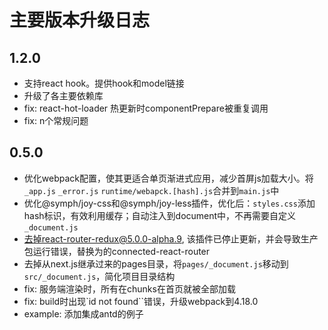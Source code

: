 
# 主要版本升级日志

## 1.2.0

- 支持react hook。提供hook和model链接
- 升级了各主要依赖库
- fix: react-hot-loader 热更新时componentPrepare被重复调用
- fix: n个常规问题

## 0.5.0

- 优化webpack配置，使其更适合单页渐进式应用，减少首屏js加载大小。将`_app.js` `_error.js` `runtime/webapck.[hash].js`合并到`main.js`中
- 优化@symph/joy-css和@symph/joy-less插件，优化后：`styles.css`添加hash标识，有效利用缓存；自动注入到document中，不再需要自定义`_document.js`
- 去掉react-router-redux@5.0.0-alpha.9, 该插件已停止更新，并会导致生产包运行错误，替换为的connected-react-router
- 去掉从next.js继承过来的pages目录，将`pages/_document.js`移动到`src/_document.js`，简化项目目录结构
- fix: 服务端渲染时，所有在chunks在首页就被全部加载
- fix: build时出现`id not found``错误，升级webpack到4.18.0
- example: 添加集成antd的例子

